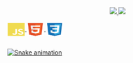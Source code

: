 
<div align="center">
  <a href="https://github.com/yasminnanes">
  <img height="180em" src="https://github-readme-stats.vercel.app/api?username=yasminnanes&show_icons=true&theme=chartreuse-dark&include_all_commits=true&count_private=true"/>
  <img height="180em" src="https://github-readme-stats.vercel.app/api/top-langs/?username=yasminnanes&layout=compact&langs_count=7&theme=chartreuse-dark"/>
</div>
   
<div style="display: inline_block"><br>
  <img align="center" alt="Rafa-Js" height="30" width="40" src="https://raw.githubusercontent.com/devicons/devicon/master/icons/javascript/javascript-plain.svg">
  <img align="center" alt="Rafa-HTML" height="30" width="40" src="https://raw.githubusercontent.com/devicons/devicon/master/icons/html5/html5-original.svg">
  <img align="center" alt="Rafa-CSS" height="30" width="40" src="https://raw.githubusercontent.com/devicons/devicon/master/icons/css3/css3-original.svg">
</div>
  
  ##
 
   <div> 

  ![Snake animation](https://github.com/rafaballerini/yasminnanes/blob/output/github-contribution-grid-snake.svg)
 
   </div>
